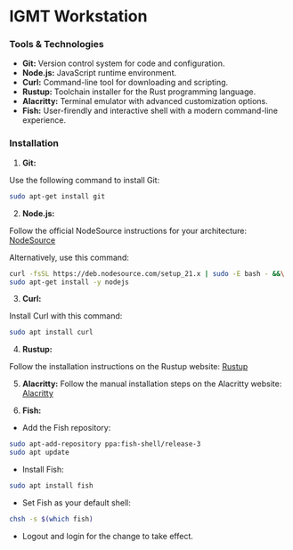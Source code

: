# IGMT Workstation

### Tools & Technologies
- **Git:** Version control system for code and configuration.
- **Node.js:** JavaScript runtime environment.
- **Curl:** Command-line tool for downloading and scripting.
- **Rustup:** Toolchain installer for the Rust programming language.
- **Alacritty:** Terminal emulator with advanced customization options.
- **Fish:** User-firendly and interactive shell with a modern command-line experience.

### Installation
1. **Git:**

Use the following command to install Git:
```bash
sudo apt-get install git
```

2. **Node.js:**

Follow the official NodeSource instructions for your architecture:
[NodeSource](https://github.com/nodesource/distributions?tab=readme-ov-file#installation-instructions)

Alternatively, use this command:
```bash
curl -fsSL https://deb.nodesource.com/setup_21.x | sudo -E bash - &&\
sudo apt-get install -y nodejs
```

3. **Curl:**

Install Curl with this command:
```bash
sudo apt install curl
```

4. **Rustup:**

Follow the installation instructions on the Rustup website: [Rustup](https://rustup.rs/)

5. **Alacritty:**
Follow the manual installation steps on the Alacritty website: [Alacritty](https://github.com/alacritty/alacritty/blob/master/INSTALL.md#prerequisites)

6. **Fish:**

- Add the Fish repository:
```bash
sudo apt-add-repository ppa:fish-shell/release-3
sudo apt update
```

- Install Fish:
```bash
sudo apt install fish
```

- Set Fish as your default shell:
```bash
chsh -s $(which fish)
```

- Logout and login for the change to take effect.
